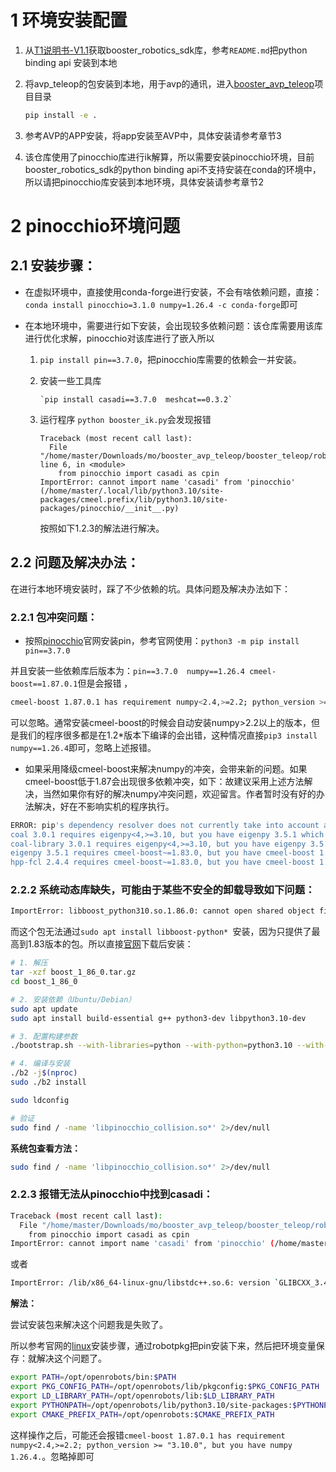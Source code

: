 # 1 环境安装配置

1.  从[T1说明书-V1.1](https://booster.feishu.cn/wiki/UvowwBes1iNvvUkoeeVc3p5wnUg)获取booster_robotics_sdk库，参考`README.md`把python binding api 安装到本地

2. 将avp_teleop的包安装到本地，用于avp的通讯，进入[booster_avp_teleop](https://github.com/LufanM/booster_avp_teleop)项目目录

   ```bash
   pip install -e .
   ```

3. 参考AVP的APP安装，将app安装至AVP中，具体安装请参考章节3

4. 该仓库使用了pinocchio库进行ik解算，所以需要安装pinocchio环境，目前booster_robotics_sdk的python binding api不支持安装在conda的环境中，所以请把pinocchio库安装到本地环境，具体安装请参考章节2

   

# 2 pinocchio环境问题

## 2.1 安装步骤：

* 在虚拟环境中，直接使用conda-forge进行安装，不会有啥依赖问题，直接：`conda install pinocchio=3.1.0 numpy=1.26.4 -c conda-forge`即可

* 在本地环境中，需要进行如下安装，会出现较多依赖问题：该仓库需要用该库进行优化求解，pinocchio对该库进行了嵌入所以

  1. `pip install pin==3.7.0`，把pinocchio库需要的依赖会一并安装。

  2. 安装一些工具库

     ```
     `pip install casadi==3.7.0  meshcat==0.3.2`
     ```

  3. 运行程序 `python booster_ik.py`会发现报错

     ```
     Traceback (most recent call last):
       File "/home/master/Downloads/mo/booster_avp_teleop/booster_teleop/robot_arm_ik/booster_ik.py", line 6, in <module>
         from pinocchio import casadi as cpin
     ImportError: cannot import name 'casadi' from 'pinocchio' (/home/master/.local/lib/python3.10/site-packages/cmeel.prefix/lib/python3.10/site-packages/pinocchio/__init__.py)
     ```

     按照如下1.2.3的解法进行解决。

  

## 2.2 问题及解决办法：

在进行本地环境安装时，踩了不少依赖的坑。具体问题及解决办法如下：

### 2.2.1 包冲突问题：

* 按照[pinocchio](https://stack-of-tasks.github.io/pinocchio/download.html)官网安装pin，参考官网使用：`python3 -m pip install pin==3.7.0`

并且安装一些依赖库后版本为：`pin==3.7.0  numpy==1.26.4 cmeel-boost==1.87.0.1`但是会报错 ，

```bash
cmeel-boost 1.87.0.1 has requirement numpy<2.4,>=2.2; python_version >= "3.10.0", but you have numpy 1.26.4.
```

可以忽略。通常安装cmeel-boost的时候会自动安装numpy>2.2以上的版本，但是我们的程序很多都是在1.2*版本下编译的会出错，这种情况直接`pip3 install numpy==1.26.4`即可，忽略上述报错。

* 如果采用降级cmeel-boost来解决numpy的冲突，会带来新的问题。如果cmeel-boost低于1.87会出现很多依赖冲突，如下：故建议采用上述方法解决，当然如果你有好的解决numpy冲突问题，欢迎留言。作者暂时没有好的办法解决，好在不影响实机的程序执行。

```bash
ERROR: pip's dependency resolver does not currently take into account all the packages that are installed. This behaviour is the source of the following dependency conflicts.
coal 3.0.1 requires eigenpy<4,>=3.10, but you have eigenpy 3.5.1 which is incompatible.
coal-library 3.0.1 requires eigenpy<4,>=3.10, but you have eigenpy 3.5.1 which is incompatible.
eigenpy 3.5.1 requires cmeel-boost~=1.83.0, but you have cmeel-boost 1.87.0.1 which is incompatible.
hpp-fcl 2.4.4 requires cmeel-boost~=1.83.0, but you have cmeel-boost 1.87.0.1 which is incompatible.
```



### 2.2.2 系统动态库缺失，可能由于某些不安全的卸载导致如下问题：

```bash
ImportError: libboost_python310.so.1.86.0: cannot open shared object file: No such file or directory #错误
```

而这个包无法通过`sudo apt install libboost-python* `安装，因为只提供了最高到1.83版本的包。所以直接[官网](https://www.boost.org/releases/1.86.0/)下载后安装：

```bash
# 1. 解压
tar -xzf boost_1_86_0.tar.gz
cd boost_1_86_0

# 2. 安装依赖（Ubuntu/Debian）
sudo apt update
sudo apt install build-essential g++ python3-dev libpython3.10-dev

# 3. 配置构建参数
./bootstrap.sh --with-libraries=python --with-python=python3.10 --with-python-root=/usr

# 4. 编译与安装
./b2 -j$(nproc)
sudo ./b2 install

sudo ldconfig

# 验证
sudo find / -name 'libpinocchio_collision.so*' 2>/dev/null
```

**系统包查看方法：**

```bash
sudo find / -name 'libpinocchio_collision.so*' 2>/dev/null
```

### 2.2.3 报错无法从pinocchio中找到casadi：

```bash
Traceback (most recent call last):
  File "/home/master/Downloads/mo/booster_avp_teleop/booster_teleop/robot_arm_ik/booster_ik.py", line 6, in <module>
    from pinocchio import casadi as cpin
ImportError: cannot import name 'casadi' from 'pinocchio' (/home/master/.local/lib/python3.10/site-packages/cmeel.prefix/lib/python3.10/site-packages/pinocchio/__init__.py)
```

或者

```bash
ImportError: /lib/x86_64-linux-gnu/libstdc++.so.6: version `GLIBCXX_3.4.31' not found (required by /home/molufan/.local/lib/python3.10/site-packages/cmeel.prefix/lib/python3.10/site-packages/pinocchio/../../.././libboost_filesystem.so.1.86.0)
```

**解法：**

尝试安装包来解决这个问题我是失败了。

所以参考官网的[linux](https://stack-of-tasks.github.io/pinocchio/download.html)安装步骤，通过robotpkg把pin安装下来，然后把环境变量保存：就解决这个问题了。

```bash
export PATH=/opt/openrobots/bin:$PATH
export PKG_CONFIG_PATH=/opt/openrobots/lib/pkgconfig:$PKG_CONFIG_PATH
export LD_LIBRARY_PATH=/opt/openrobots/lib:$LD_LIBRARY_PATH
export PYTHONPATH=/opt/openrobots/lib/python3.10/site-packages:$PYTHONPATH # Adapt your desired python version here
export CMAKE_PREFIX_PATH=/opt/openrobots:$CMAKE_PREFIX_PATH
```

这样操作之后，可能还会报错`cmeel-boost 1.87.0.1 has requirement numpy<2.4,>=2.2; python_version >= "3.10.0", but you have numpy 1.26.4.`。忽略掉即可
